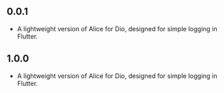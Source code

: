 ## 0.0.1
* A lightweight version of Alice for Dio, designed for simple logging in Flutter.

## 1.0.0
* A lightweight version of Alice for Dio, designed for simple logging in Flutter.
